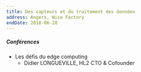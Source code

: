 ```yaml
---
title: Des capteurs et du traitement des données
address: Angers, Wise Factory
endDate: 2018-06-28
---
```


##### Conférences

- Les défis du edge computing
    - Didier LONGUEVILLE, HL2 CTO & Cofounder
